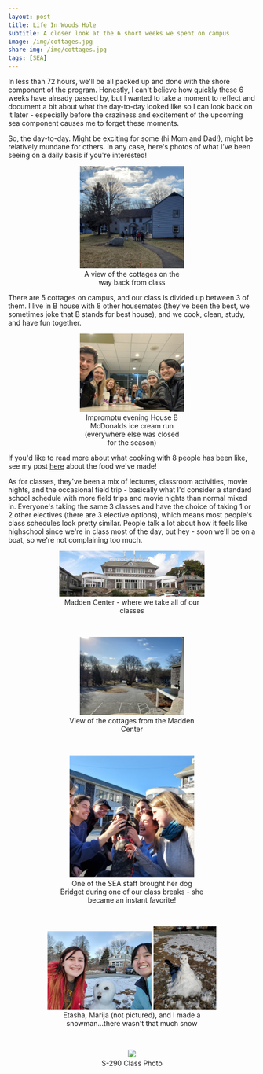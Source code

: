 ```yaml
---
layout: post
title: Life In Woods Hole
subtitle: A closer look at the 6 short weeks we spent on campus
image: /img/cottages.jpg
share-img: /img/cottages.jpg
tags: [SEA]
---
```

In less than 72 hours, we'll be all packed up and done with the shore component of the program. Honestly, I can't believe how quickly these 6 weeks have already passed by, but I wanted to take a moment to reflect and document a bit about what the day-to-day looked like so I can look back on it later - especially before the craziness and excitement of the upcoming sea component causes me to forget these moments.

So, the day-to-day. Might be exciting for some (hi Mom and Dad!), might be relatively mundane for others. In any case, here's photos of what I've been seeing on a daily basis if you're interested!

<center>
  <figure>
    <img src="/img/cottages.jpg" style="width:50%">
    <figcaption style="width:50%">A view of the cottages on the way back from class</figcaption>
  </figure>
</center>

There are 5 cottages on campus, and our class is divided up between 3 of them. I live in B house with 8 other housemates (they've been the best, we sometimes joke that B stands for best house), and we cook, clean, study, and have fun together.

<center>
  <figure>
    <img src="/img/mcdonalds.jpg" style="width:50%">
    <figcaption style="width:50%">Impromptu evening House B McDonalds ice cream run (everywhere else was closed for the season)</figcaption>
  </figure>
</center>

If you'd like to read more about what cooking with 8 people has been like, see my post
[here](/food)
about the food we've made!

As for classes, they've been a mix of lectures, classroom activities, movie nights, and the occasional field trip - basically what I'd consider a standard school schedule with more field trips and movie nights than normal mixed in. Everyone's taking the same 3 classes and have the choice of taking 1 or 2 other electives (there are 3 elective options), which means most people's class schedules look pretty similar. People talk a lot about how it feels like highschool since we're in class most of the day, but hey - soon we'll be on a boat, so we're not complaining too much.

<center>
  <figure>
    <img src="/img/madden_center.jpg" style="width:70%">
    <figcaption style="width:70%">Madden Center - where we take all of our classes</figcaption>
  </figure>
</center>

<br>

<center>
  <figure>
    <img src="/img/view_from_madden.jpg" style="width:50%">
    <figcaption style="width:70%">View of the cottages from the Madden Center</figcaption>
  </figure>
</center>

<br>

<center>
  <figure>
    <img src="/img/dog.jpg" style="width:60%">
    <figcaption style="width:70%">One of the SEA staff brought her dog Bridget during one of our class breaks - she became an instant favorite!</figcaption>
  </figure>
</center>

<br>

<center>
  <figure>
    <img src="/img/snowman2.jpg" style="width:50%">
    <img src="/img/snowman.jpg" style="width:30%">
    <figcaption style="width:70%">Etasha, Marija (not pictured), and I made a snowman...there wasn't that much snow</figcaption>
  </figure>
</center>

<br>

<center>
  <figure>
    <img src="/img/s290.jpg" style="width:90%">
    <figcaption style="width:70%">S-290 Class Photo</figcaption>
  </figure>
</center>
